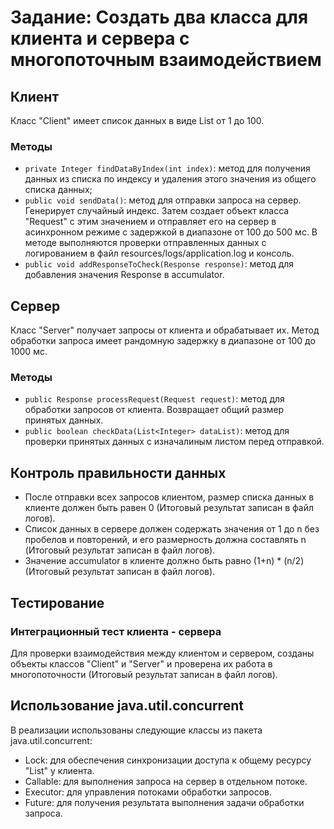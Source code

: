 # Задание: Создать два класса для клиента и сервера с многопоточным взаимодействием

## Клиент
Класс "Client" имеет список данных в виде List<Integer> от 1 до 100.

### Методы
- `private Integer findDataByIndex(int index)`: метод для получения данных из списка по индексу и удаления этого значения из общего списка данных;
- `public void sendData()`: метод для отправки запроса на сервер. Генерирует случайный индекс. Затем создает объект класса "Request" с этим значением и отправляет его на сервер в асинхронном режиме с задержкой в диапазоне от 100 до 500 мс. В методе выполняются проверки отправленных данных с логированием в файл resources/logs/application.log и консоль.
- `public void addResponseToCheck(Response response)`: метод для добавления значения Response в accumulator.

## Сервер
Класс "Server" получает запросы от клиента и обрабатывает их. Метод обработки запроса имеет рандомную задержку в диапазоне от 100 до 1000 мс.

### Методы
- `public Response processRequest(Request request)`: метод для обработки запросов от клиента. Возвращает общий размер принятых данных.
- `public boolean checkData(List<Integer> dataList)`: метод для проверки принятых данных с изначалиным листом перед отправкой. 

## Контроль правильности данных
- После отправки всех запросов клиентом, размер списка данных в клиенте должен быть равен 0 (Итоговый результат записан в файл логов).
- Список данных в сервере должен содержать значения от 1 до n без пробелов и повторений, и его размерность должна составлять n (Итоговый результат записан в файл логов).
- Значение accumulator в клиенте должно быть равно (1+n) * (n/2) (Итоговый результат записан в файл логов).

## Тестирование

### Интеграционный тест клиента - сервера
Для проверки взаимодействия между клиентом и сервером, созданы объекты классов "Client" и "Server" и проверена их работа в многопоточности (Итоговый результат записан в файл логов).

## Использование java.util.concurrent
В реализации использованы следующие классы из пакета java.util.concurrent:
- Lock: для обеспечения синхронизации доступа к общему ресурсу "List<Integer>" у клиента.
- Callable: для выполнения запроса на сервер в отдельном потоке.
- Executor: для управления потоками обработки запросов.
- Future: для получения результата выполнения задачи обработки запроса.

